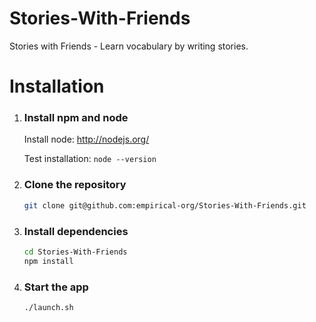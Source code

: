 Stories-With-Friends
====================

Stories with Friends - Learn vocabulary by writing stories.

Installation
============

1. ### Install npm and node

   Install node: http://nodejs.org/

   Test installation: `node --version`

2. ### Clone the repository

   ~~~ sh
   git clone git@github.com:empirical-org/Stories-With-Friends.git
   ~~~

3. ### Install dependencies

   ~~~ sh
   cd Stories-With-Friends
   npm install

4. ### Start the app

   ~~~ sh
   ./launch.sh
   ~~~
